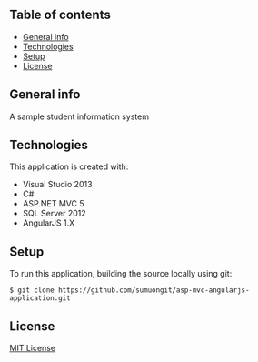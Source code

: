 ## Table of contents
* [General info](#general-info)
* [Technologies](#technologies)
* [Setup](#setup)
* [License](#license)

## General info
A sample student information system
	
## Technologies
This application is created with:
* Visual Studio 2013
* C# 
* ASP.NET MVC 5
* SQL Server 2012
* AngularJS 1.X
	
## Setup
To run this application, building the source locally using git:

```
$ git clone https://github.com/sumuongit/asp-mvc-angularjs-application.git

```

## License
[MIT License](https://github.com/sumuongit/asp-mvc-angularjs-application/blob/master/LICENSE)
